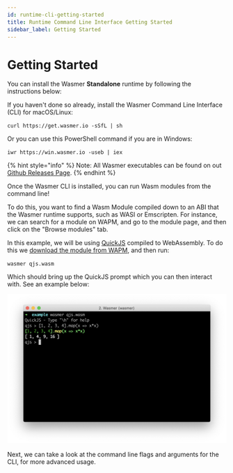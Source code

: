 ```yaml
---
id: runtime-cli-getting-started
title: Runtime Command Line Interface Getting Started
sidebar_label: Getting Started
---
```


# Getting Started

You can install the Wasmer **Standalone** runtime by following the instructions below:

If you haven't done so already, install the Wasmer Command Line Interface \(CLI\) for macOS/Linux:

```text
curl https://get.wasmer.io -sSfL | sh
```

Or you can use this PowerShell command if you are in Windows:

```text
iwr https://win.wasmer.io -useb | iex
```

{% hint style="info" %}
Note: All Wasmer executables can be found on out [Github Releases Page](https://github.com/wasmerio/wasmer/releases).
{% endhint %}

Once the Wasmer CLI is installed, you can run Wasm modules from the command line!

To do this, you want to find a Wasm Module compiled down to an ABI that the Wasmer runtime supports, such as WASI or Emscripten. For instance, we can search for a module on WAPM, and go to the module page, and then click on the "Browse modules" tab.

In this example, we will be using [QuickJS](https://wapm.io/package/quickjs) compiled to WebAssembly. To do this we [download the module from WAPM](https://wapm.io/package/quickjs#explore), and then run:

```text
wasmer qjs.wasm
```

Which should bring up the QuickJS prompt which you can then interact with. See an example below:

![](../../.gitbook/assets/screen-shot-2020-02-17-at-3.54.10-pm.png)

Next, we can take a look at the command line flags and arguments for the CLI, for more advanced usage.

